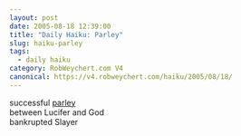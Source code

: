 ```yaml
---
layout: post
date: 2005-08-18 12:39:00
title: "Daily Haiku: Parley"
slug: haiku-parley
tags:
  - daily haiku
category: RobWeychert.com V4
canonical: https://v4.robweychert.com/haiku/2005/08/18/
---
```


successful [parley](http://dictionary.reference.com/wordoftheday/archive/2005/08/18.html)  
between Lucifer and God  
bankrupted Slayer
